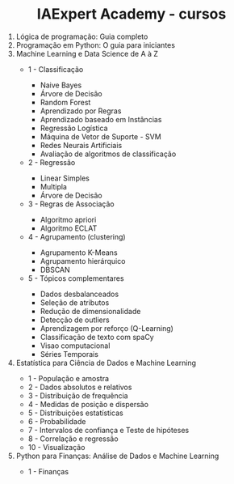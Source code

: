 <h1 align='center'> IAExpert Academy - cursos </h1>

<ol> 
  <li> Lógica de programação: Guia completo</li>
  <li> Programação em Python: O guia para iniciantes </li>
  <li> Machine Learning e Data Science de A à Z </li>
    <ul>
      <li> 1 - Classificação </li>
      <ul>
        <li> Naive Bayes </li>
        <li> Árvore de Decisão </li>
        <li> Random Forest </li>
        <li> Aprendizado por Regras </li>
        <li> Aprendizado baseado em Instâncias </li>
        <li> Regressão Logística </li>
        <li> Máquina de Vetor de Suporte - SVM </li>
        <li> Redes Neurais Artificiais </li>
        <li> Avaliação de algoritmos de classificação </li>
      </ul>
      <li> 2 - Regressão </li>
      <ul>
        <li> Linear Simples </li>
        <li> Multipla </li>
        <li> Árvore de Decisão </li>
      </ul>
      <li> 3 - Regras de Associação </li>
      <ul>
        <li> Algoritmo apriori </li>
        <li> Algoritmo ECLAT</li>
      </ul>
      <li> 4 - Agrupamento (clustering)</li>
      <ul> 
        <li> Agrupamento K-Means</li>
        <li> Agrupamento hierárquico </li>
        <li> DBSCAN </li>
      </ul>
      <li> 5 - Tópicos complementares</li>
      <ul> 
        <li> Dados desbalanceados </li>
        <li> Seleção de atributos </li>
        <li> Redução de dimensionalidade </li>
        <li> Detecção de outliers </li>
        <li> Aprendizagem por reforço (Q-Learning) </li>
        <li> Classificação de texto com spaCy </li>
        <li> Visao computacional </li>
        <li> Séries Temporais </li>
      </ul>
  </ul>
  <li> Estatística para Ciência de Dados e Machine Learning </li>
  <ul> 
    <li> 1 - População e amostra </li>
    <li> 2 - Dados absolutos e relativos </li>
    <li> 3 - Distribuição de frequência </li>
    <li> 4 - Medidas de posição e dispersão </li>
    <li> 5 - Distribuições estatísticas </li>
    <li> 6 - Probabilidade </li>
    <li> 7 - Intervalos de confiança e Teste de hipóteses </li>
    <li> 8 - Correlação e regressão </li>
    <li> 10 - Visualização </li>
  </ul>
  <li> Python para Finanças: Análise de Dados e Machine Learning</li>
  <ul> 
    <li> 1 - Finanças
  </ul>
</ol>

<!-- 
       -->
    
